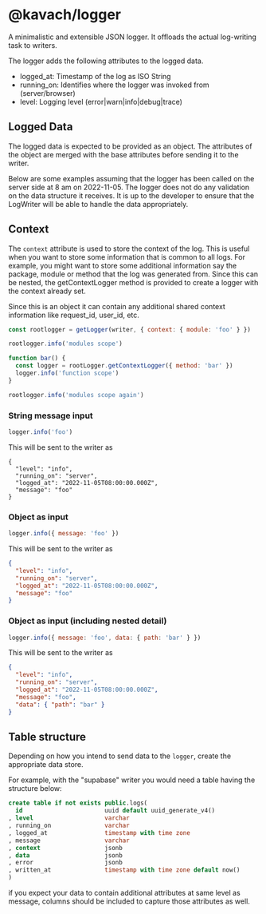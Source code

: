 # @kavach/logger

A minimalistic and extensible JSON logger. It offloads the actual log-writing task to writers.

The logger adds the following attributes to the logged data.

- logged_at: Timestamp of the log as ISO String
- running_on: Identifies where the logger was invoked from (server/browser)
- level: Logging level (error|warn|info|debug|trace)

## Logged Data

The logged data is expected to be provided as an object. The attributes of the object are merged with the base attributes before sending it to the writer.

Below are some examples assuming that the logger has been called on the server side at 8 am on 2022-11-05. The logger does not do any validation on the data structure it receives. It is up to the developer to ensure that the LogWriter will be able to handle the data appropriately.

## Context

The `context` attribute is used to store the context of the log. This is useful when you want to store some information that is common to all logs. For example, you might want to store some additional information say the package, module or method that the log was generated from. Since this can be nested, the getContextLogger method is provided to create a logger with the context already set.

Since this is an object it can contain any additional shared context information like request_id, user_id, etc.

```js
const rootlogger = getLogger(writer, { context: { module: 'foo' } })

rootlogger.info('modules scope')

function bar() {
  const logger = rootLogger.getContextLogger({ method: 'bar' })
  logger.info('function scope')
}

rootlogger.info('modules scope again')
```

### String message input

```js
logger.info('foo')
```

This will be sent to the writer as

```jsonc
{
  "level": "info",
  "running_on": "server",
  "logged_at": "2022-11-05T08:00:00.000Z",
  "message": "foo"
}
```

### Object as input

```js
logger.info({ message: 'foo' })
```

This will be sent to the writer as

```json
{
  "level": "info",
  "running_on": "server",
  "logged_at": "2022-11-05T08:00:00.000Z",
  "message": "foo"
}
```

### Object as input (including nested detail)

```js
logger.info({ message: 'foo', data: { path: 'bar' } })
```

This will be sent to the writer as

```json
{
  "level": "info",
  "running_on": "server",
  "logged_at": "2022-11-05T08:00:00.000Z",
  "message": "foo",
  "data": { "path": "bar" }
}
```

## Table structure

Depending on how you intend to send data to the `logger`, create the appropriate data store.

For example, with the "supabase" writer you would need a table having the structure below:

```sql
create table if not exists public.logs(
  id                       uuid default uuid_generate_v4()
, level                    varchar
, running_on               varchar
, logged_at                timestamp with time zone
, message                  varchar
, context                  jsonb
, data                     jsonb
, error                    jsonb
, written_at               timestamp with time zone default now()
)
```

if you expect your data to contain additional attributes at same level as message, columns should be included to capture those attributes as well.
